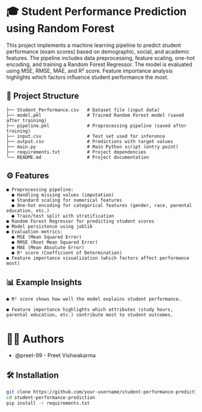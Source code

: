 # 🎓 Student Performance Prediction using Random Forest

This project implements a machine learning pipeline to predict student performance (exam scores) 
based on demographic, social, and academic features. The pipeline includes data preprocessing, 
feature scaling, one-hot encoding, and training a Random Forest Regressor. The model is evaluated 
using MSE, RMSE, MAE, and R² score. Feature importance analysis highlights which factors 
influence student performance the most. 



## 📂 Project Structure

```text
├── Student_Performance.csv   # Dataset file (input data)  
├── model.pkl                 # Trained Random Forest model (saved after training)  
├── pipeline.pkl              # Preprocessing pipeline (saved after training)  
├── input.csv                 # Test set used for inference  
├── output.csv                # Predictions with target values  
├── main.py                   # Main Python script (entry point)  
├── requirements.txt          # Project dependencies  
└── README.md                 # Project documentation  
```

## ⚙️ Features
```text
● Preprocessing pipeline:
  ● Handling missing values (imputation)
  ● Standard scaling for numerical features
  ● One-hot encoding for categorical features (gender, race, parental education, etc.)
  ● Train/test split with stratification
● Random Forest Regressor for predicting student scores
● Model persistence using joblib
● Evaluation metrics:
  ● MSE (Mean Squared Error)
  ● RMSE (Root Mean Squared Error)
  ● MAE (Mean Absolute Error)
  ● R² score (Coefficient of Determination)
● Feature importance visualization (which factors affect performance most)
```

 ## 📊 Example Insights
```text
● R² score shows how well the model explains student performance.

● Feature importance highlights which attributes (study hours, parental education, etc.) contribute most to student outcomes.
```


# 👨‍💻 Authors

- @preet-99 - Preet Vishwakarma

## 🛠️ Installation
```bash 
git clone https://github.com/your-username/student-performance-prediction.git
cd student-performance-prediction
pip install -r requirements.txt
```